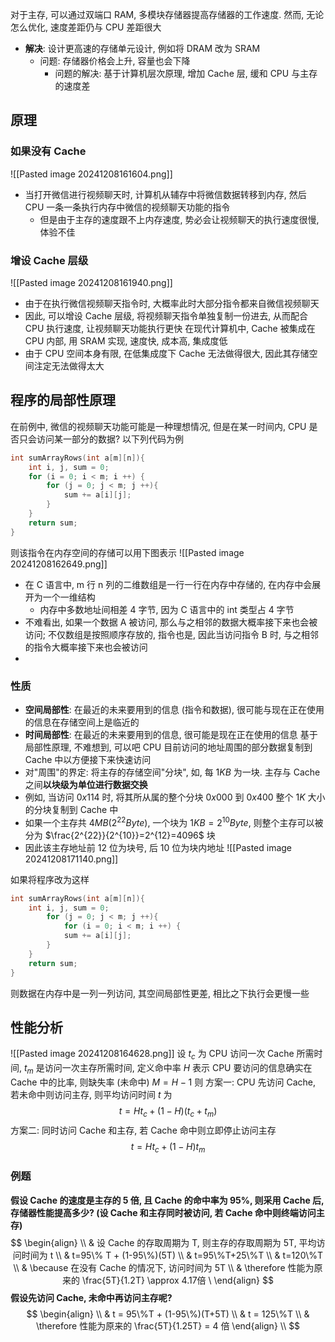 对于主存, 可以通过双端口 RAM, 多模块存储器提高存储器的工作速度. 然而, 无论怎么优化, 速度差距仍与 CPU 差距很大
- **解决**: 设计更高速的存储单元设计, 例如将 DRAM 改为 SRAM
	- 问题: 存储器价格会上升, 容量也会下降
		- 问题的解决: 基于计算机层次原理, 增加 Cache 层, 缓和 CPU 与主存的速度差
## 原理
### 如果没有 Cache
![[Pasted image 20241208161604.png]]
- 当打开微信进行视频聊天时, 计算机从辅存中将微信数据转移到内存, 然后 CPU 一条一条执行内存中微信的视频聊天功能的指令
	- 但是由于主存的速度跟不上内存速度, 势必会让视频聊天的执行速度很慢, 体验不佳
### 增设 Cache 层级
![[Pasted image 20241208161940.png]]
- 由于在执行微信视频聊天指令时, 大概率此时大部分指令都来自微信视频聊天
- 因此, 可以增设 Cache 层级, 将视频聊天指令单独复制一份进去, 从而配合 CPU 执行速度, 让视频聊天功能执行更快
在现代计算机中, Cache 被集成在 CPU 内部, 用 SRAM 实现, 速度快, 成本高, 集成度低
- 由于 CPU 空间本身有限, 在低集成度下 Cache 无法做得很大, 因此其存储空间注定无法做得太大
## 程序的局部性原理
在前例中, 微信的视频聊天功能可能是一种理想情况, 但是在某一时间内, CPU 是否只会访问某一部分的数据?
以下列代码为例
```c
int sumArrayRows(int a[m][n]){
	int i, j, sum = 0;
	for (i = 0; i < m; i ++) {
		for (j = 0; j < m; j ++){
			sum += a[i][j];
		}
	}
	return sum;
}
```
则该指令在内存空间的存储可以用下图表示
![[Pasted image 20241208162649.png]]
- 在 C 语言中, m 行 n 列的二维数组是一行一行在内存中存储的, 在内存中会展开为一个一维结构
	- 内存中多数地址间相差 4 字节, 因为 C 语言中的 int 类型占 4 字节
- 不难看出, 如果一个数据 A 被访问, 那么与之相邻的数据大概率接下来也会被访问; 不仅数组是按照顺序存放的, 指令也是, 因此当访问指令 B 时, 与之相邻的指令大概率接下来也会被访问
- 
### 性质
- **空间局部性**: 在最近的未来要用到的信息 (指令和数据), 很可能与现在正在使用的信息在存储空间上是临近的
- **时间局部性**: 在最近的未来要用到的信息, 很可能是现在正在使用的信息
基于局部性原理, 不难想到, 可以吧 CPU 目前访问的地址周围的部分数据复制到 Cache 中以方便接下来快速访问
- 对"周围"的界定: 将主存的存储空间"分块", 如, 每 $1 KB$ 为一块. 主存与 Cache 之间**以块级为单位进行数据交换**
- 例如, 当访问 $0 x 114$ 时, 将其所从属的整个分块 $0x000$ 到 $0x400$ 整个 $1 K$ 大小的分块复制到 Cache 中
- 如果一个主存共 $4MB(2^{22}Byte)$, 一个块为 $1KB=2^{10}Byte$, 则整个主存可以被分为 $\frac{2^{22}}{2^{10}}=2^{12}=4096$ 块
- 因此该主存地址前 $12$ 位为块号, 后 10 位为块内地址
![[Pasted image 20241208171140.png]]

如果将程序改为这样
```c
int sumArrayRows(int a[m][n]){
	int i, j, sum = 0;
		for (j = 0; j < m; j ++){
			for (i = 0; i < m; i ++) {
			sum += a[i][j];
		}
	}
	return sum;
}
```
则数据在内存中是一列一列访问, 其空间局部性更差, 相比之下执行会更慢一些
## 性能分析
![[Pasted image 20241208164628.png]]
设 $t_{c}$ 为 CPU 访问一次 Cache 所需时间, $t_{m}$ 是访问一次主存所需时间, 定义命中率 $H$ 表示 CPU 要访问的信息确实在 Cache 中的比率, 则缺失率 (未命中) $M=H-1$
则
方案一: CPU 先访问 Cache, 若未命中则访问主存, 则平均访问时间 $t$ 为
$$
t = Ht_{c} + (1-H)(t_{c}+t_{m})
$$
方案二: 同时访问 Cache 和主存, 若 Cache 命中则立即停止访问主存
$$
t = Ht_{c} + (1-H)t_{m}
$$
### 例题
**假设 Cache 的速度是主存的 5 倍, 且 Cache 的命中率为 $95\%$, 则采用 Cache 后, 存储器性能提高多少? (设 Cache 和主存同时被访问, 若 Cache 命中则终端访问主存)**
$$
\begin{align} \\
 & 设 Cache 的存取周期为 T, 则主存的存取周期为 5T, 平均访问时间为 t \\
 & t=95\% T + (1-95\%)(5T) \\
 & t=95\%T+25\%T \\
 & t=120\%T \\
 & \because 在没有 Cache 的情况下, 访问时间为 5T \\
 & \therefore 性能为原来的 \frac{5T}{1.2T} \approx 4.17倍 \
\end{align}
$$
**假设先访问 Cache, 未命中再访问主存呢?**
$$
\begin{align} \\
 & t = 95\%T + (1-95\%)(T+5T) \\
 & t = 125\%T \\
 & \therefore 性能为原来的 \frac{5T}{1.25T} = 4 倍
\end{align} \\
$$